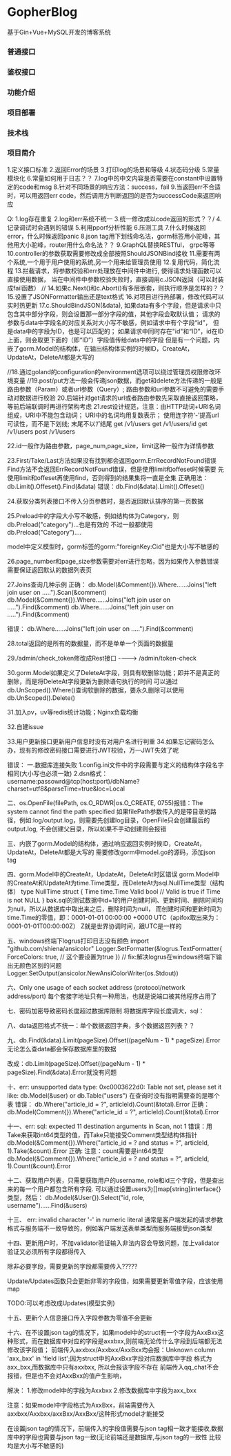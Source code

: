 # GopherBlog
基于Gin+Vue+MySQL开发的博客系统

### 普通接口

### 鉴权接口

### 功能介绍

### 项目部署

### 技术栈

### 项目简介

1.定义接口标准
2.返回Error的场景
3.打印log的场景和等级
4.状态码分级
5.常量模块化
6.常量如何用于日志？？
7.log中的中文内容是否需要在constant中设置特定的code和msg
8.针对不同场景的响应方法：success，fail
9.当返回err不合适时，可以用返回err code，然后调用方判断返回的是否为successCode来返回响应

Q:
1.log存在重复
2.log和err系统不统一
3.统一修改成以code返回的形式？？/
4.记录调试时会遇到的错误
5.利用pporf分析性能
6.压测工具
7.什么时候返回error，什么时候返回panic
8.json tag用下划线命名法，gorm标签用小驼峰，其他用大小驼峰，router用什么命名法？？
9.GraphQL替换RESTful， grpc等等
10.controller的参数获取需要修改成全部按照ShouldJSONBind接收
11.需要有两个系统,一个用于用户使用的系统,另一个用来给管理员使用
12.复用代码，简化流程
13.拦截请求，将参数校验和err处理放在中间件中进行, 使得请求处理函数可以直接使用数据，
当在中间件中参数校验失败时，直接调用c.JSON返回（可以封装成fail函数）
// 14.如果c.Next()和c.Abort()有多层嵌套，则执行顺序是怎样的？？
15.设置了JSONFormatter输出还是text格式
16.对项目进行热部署，修改代码可以实时热更新
17.c.ShouldBindJSON(&data), 如果data有多个字段，但是请求中只包含其中部分字段，则会设置那一部分字段的值，其他字段会取默认值；
请求的参数与data中字段名的对应关系对大小写不敏感，例如请求中有个字段“id”， 但是data中的字段为ID，也是可以匹配的；
如果请求中同时存在"id"和“ID”，id在ID上面，则会取更下面的（即“ID”）字段值传给data中的字段
但是有一个问题，内嵌了gorm.Model的结构体，在输出结构体实例的时候ID，CreateAt，UpdateAt，DeleteAt都是大写的

//18.通过goland的configuration的environment选项可以绕过管理员权限修改环境变量
//19.post/put方法一般会传递json数据，而get和delete方法传递的一般是路由参数（Param）或者url参数（Query）;
路由参数和url参数不可避免的需要手动对数据进行校验
20.后端针对get请求的url或者路由参数先采取直接返回策略，等前后端联调时再进行架构考虑
21.rest设计规范，注意：由HTTP动词+URI名词组成，URI中不能包含动词；
URI中的名词均用复数表示；
使用连字符‘-’提高url可读性，而不是下划线;
末尾不以‘/’结尾
get /v1/users
get /v1/users/id
get /v1/users
post /v1/users

22.id一般作为路由参数，page_num,page_size，limit这种一般作为详情参数


23.First/Take/Last方法如果没有找到都会返回gorm.ErrRecordNotFound错误
Find方法不会返回ErrRecordNotFound错误，但是使用limit和offeset时候需要
先使用limit和offeset再使用find，否则得到的结果集将一直是全集
正确用法：db.Limit().Offeset().Find(&data)
错误：db.Find(&data).Limit().Offeset()

24.获取分类列表接口不传入分页参数时，是否返回默认排序的第一页数据

25.Preload中的字段大小写不敏感，例如结构体为Category，则db.Preload("category")...也是有效的
不过一般都使用db.Preload("Category")....

model中定义模型时，gorm标签的gorm:"foreignKey:Cid"也是大小写不敏感的

26.page_number和page_size参数需要对err进行忽略，因为如果传入参数错误需要保证返回默认的数据列表页

27.Joins查询几种示例
正确：
db.Model(&Comment{}).Where......Joins("left join user on .....").Scan(&comment)
db.Model(&Comment{}).Where......Joins("left join user on .....").Find(&comment)
db.Where......Joins("left join user on .....").Find(&comment)

错误：
db.Where......Joins("left join user on .....").Find(&comment)

28.total返回的是所有的数据量，而不是单单一个页面的数据量

29./admin/check_token修改成Rest接口 ----> /admin/token-check

30.gorm.Model如果定义了DeleteAt字段，则具有软删除功能；即并不是真正的删除，而是将DeleteAt字段更新为删除语句执行的时间
可以通过db.UnScoped().Where()查询软删除的数据，要永久删除可以使用db.UnScoped().Delete()

31.加入pv，uv等redis统计功能；Nginx负载均衡

32.自建issue

33.用户更新接口更新用户信息时没有对用户名进行判重
34.如果忘记密码怎么办，现有的修改密码接口需要进行JWT校验，万一JWT失效了呢

错误：
一.数据库连接失败
1.config.ini文件中的字段需要与定义的结构体字段名字相同(大小写也必须一致)
2.dsn格式：username:passowrd@tcp(host:port)/dbName?charset=utf8&parseTime=true&loc=Local

二、os.OpenFile(filePath, os.O_RDWR|os.O_CREATE, 0755)报错：The system cannot find the path specified
如果filePath参数传入的是带目录的路径，例如:log/output.log，则需要先创建log目录，OpenFile只会创建最后的output.log,
不会创建父目录，所以如果不手动创建则会报错

三、内嵌了gorm.Model的结构体，通过响应返回实例时候ID，CreateAt，UpdateAt，DeleteAt都是大写的
需要修改gorm中model.go的源码，添加json tag

四、gorm.Model中的CreateAt，UpdateAt，DeleteAt时区错误
gorm.Model中的CreateAt和UpdateAt为time.Time类型，而DeleteAt为sql.NullTime类型（结构体）
type NullTime struct {
	Time  time.Time
	Valid bool // Valid is true if Time is not NULL
}
bak.sql的测试数据中id=1的用户创建时间、更新时间、删除时间均为null，所以从数据库中取出来之后，删除时间为null，
而创建时间和更新时间为time.Time的零值，即：0001-01-01 00:00:00 +0000 UTC（apifox取出来为：0001-01-01T00:00:00Z）
Z就是世界协调时间，跟UTC是一样的

五、windows终端下logrus打印日志没有颜色
import "github.com/shiena/ansicolor"
Logger.SetFormatter(&logrus.TextFormatter{
    ForceColors:     true,  // 这个要设置为true
})
// fix:解决logrus在windows终端下输出无颜色区别的问题
Logger.SetOutput(ansicolor.NewAnsiColorWriter(os.Stdout))

六、Only one usage of each socket address (protocol/network address/port)
每个套接字地址只有一种用法，也就是说端口被其他程序占用了

七、密码加密导致密码长度超过数据库限制
将数据库字段长度调大，sql：

八、data返回格式不统一：单个数据返回字典，多个数据返回列表？？

九、db.Find(&data).Limit(pageSize).Offset((pageNum - 1) * pageSize).Error
无论怎么查data都会保存数据库里的数据

改成：db.Limit(pageSize).Offset((pageNum - 1) * pageSize).Find(&data).Error就没有问题

十、err: unsupported data type: 0xc0003622d0: Table not set, please set it like: db.Model(&user) or db.Table("users")
在查询时没有指明需要查的是哪个表
错误：
db.Where("article_id = ?", articleId).Count(&total).Error
正确：
db.Model(Comment{}).Where("article_id = ?", articleId).Count(&total).Error

十一、err: sql: expected 11 destination arguments in Scan, not 1
错误：用Take来获取int64类型的值，而Take只能接受Comment类型结构体指针
db.Model(&Comment{}).Where("article_id = ? and status = ?", articleId, 1).Take(&count).Error
正确:
注意：count需要是int64类型
db.Model(&Comment{}).Where("article_id = ? and status = ?", articleId, 1).Count(&count).Error

十二、获取用户列表，只需要获取用户的username, role和id三个字段，但是查出来的每一个用户都包含所有字段.
可以通过设置users为[]map[string]interface{}类型，然后：
db.Model(&User{}).Select("id, role, username")......Find(&users)

十三、 err: invalid character '-' in numeric literal
通常是客户端发起的请求参数格式与服务端不一致导致的，例如客户端发送表单类型而服务端接受json类型

十四、更新用户时，不加validator验证输入非法内容会导致问题，加上validator验证又必须所有字段都得传入

除非必要字段，需要更新的字段都需要传入?????

Update/Updates函数只会更新非零的字段值，如果需要更新零值字段，应该使用map

TODO:可以考虑改成Updates(模型实例)

十五、更新个人信息接口传入字段参数为零值不会更新

十六、在不设置json tag的情况下，如果model中的struct有一个字段为AxxBxx这种形式，而在数据库中对应的字段是axxbxx,则前端无论传什么字段到后端都无法修改该字段值；
前端传入axxbxx/Axxbxx/AxxBxx均会报：Unknown column 'axx_bxx' in 'field list';因为struct中的AxxBxx字段对应数据库中字段
格式为axx_bxx,而数据库中只有axxbxx, 所以会报该字段不存在
前端传入qq_chat不会报错，但是也不会对AxxBxx的值产生影响，

解决：
1.修改model中的字段为Axxbxx
2.修改数据库中字段为axx_bxx

注意：如果model中字段格式为AxxBxx，前端需要传入axxbxx/Axxbxx/axxBxx/AxxBxx/这种形式model才能接受

在设置json tag的情况下，前端传入的字段值需要与json tag相一致才能接收,数据库中的字段也需要与json tag一致(无论前端还是数据库,与json tag的一致性
比较均是大小写不敏感的)

